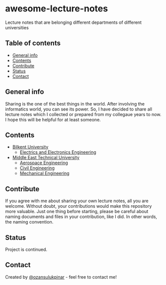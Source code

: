 # awesome-lecture-notes

Lecture notes that are belonging different departments of different universities

## Table of contents

- [General info](#general-info)
- [Contents](#contents)
- [Contribute](#contribute)
- [Status](#status)
- [Contact](#contact)

## General info

Sharing is the one of the best things in the world. After involving the informatics world, you can see its power. So, I have decided to share all lecture notes which I collected or prepared from my collegaue years to now. I hope this will be helpful for at least someone.

## Contents

- [Bilkent University](#bilkent-university)
  - [Electrics and Electronics Engineering](#electrics-and-electronics-engineering)
- [Middle East Technical University](#middle-east-technical-university)
  - [Aerospace Engineering](#aerospace-engineering)
  - [Civil Engineering](#civil-engineering)
  - [Mechanical Engineering](#mechanical-engineering)

## Contribute

If you agree with me about sharing your own lecture notes, all you are welcome. Without doubt, your contributions would make this repository more valuable. Just one thing before starting, please be careful about naming documents and files in your contribution, like I did. In other words, the naming convention.

## Status

Project is continued.

## Contact

Created by [@ozansulukpinar](https://github.com/ozansulukpinar) - feel free to contact me!
